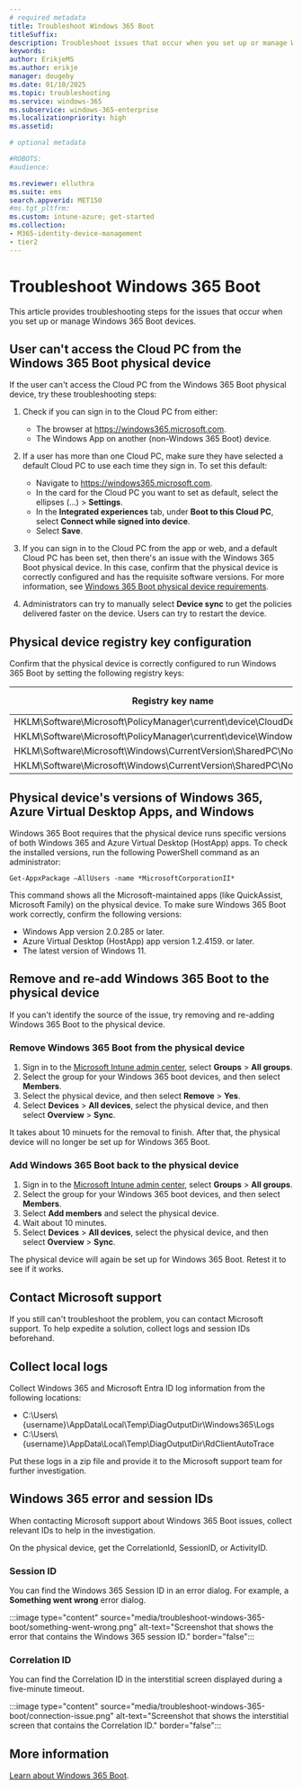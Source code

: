 ```yaml
---
# required metadata
title: Troubleshoot Windows 365 Boot
titleSuffix:
description: Troubleshoot issues that occur when you set up or manage Windows 365 Boot devices.
keywords:
author: ErikjeMS  
ms.author: erikje
manager: dougeby
ms.date: 01/10/2025
ms.topic: troubleshooting
ms.service: windows-365
ms.subservice: windows-365-enterprise
ms.localizationpriority: high
ms.assetid: 

# optional metadata

#ROBOTS:
#audience:

ms.reviewer: elluthra
ms.suite: ems
search.appverid: MET150
#ms.tgt_pltfrm:
ms.custom: intune-azure; get-started
ms.collection:
- M365-identity-device-management
- tier2
---
```

# Troubleshoot Windows 365 Boot

This article provides troubleshooting steps for the issues that occur when you set up or manage Windows 365 Boot devices.

## User can't access the Cloud PC from the Windows 365 Boot physical device

If the user can't access the Cloud PC from the Windows 365 Boot physical device, try these troubleshooting steps:

1. Check if you can sign in to the Cloud PC from either:
    - The browser at https://windows365.microsoft.com.
    - The Windows App on another (non-Windows 365 Boot) device.

2. If a user has more than one Cloud PC, make sure they have selected a default Cloud PC to use each time they sign in. To set this default:
   - Navigate to https://windows365.microsoft.com.
   - In the card for the Cloud PC you want to set as default, select the ellipses (...) > **Settings**.
   - In the **Integrated experiences** tab, under **Boot to this Cloud PC**, select **Connect while signed into device**.
   - Select **Save**.

3. If you can sign in to the Cloud PC from the app or web, and a default Cloud PC has been set, then there's an issue with the Windows 365 Boot physical device. In this case, confirm that the physical device is correctly configured and has the requisite software versions. For more information, see [Windows 365 Boot physical device requirements](/windows-365/enterprise/windows-365-boot-physical-device-requirements).

4. Administrators can try to manually select **Device sync** to get the policies delivered faster on the device. Users can try to restart the device.

## Physical device registry key configuration

Confirm that the physical device is correctly configured to run Windows 365 Boot by setting the following registry keys:

| Registry key name | Registry value name | Registry value |
| --- | --- | --- |
| HKLM\Software\Microsoft\PolicyManager\current\device\CloudDesktop | BootToCloudMode | 1 |
| HKLM\Software\Microsoft\PolicyManager\current\device\WindowsLogon | OverrideShellProgram | 1 |
| HKLM\Software\Microsoft\Windows\CurrentVersion\SharedPC\NodeValues | 18 | 1 |
| HKLM\Software\Microsoft\Windows\CurrentVersion\SharedPC\NodeValues | 01 | 1 |

## Physical device's versions of Windows 365, Azure Virtual Desktop Apps, and Windows

Windows 365 Boot requires that the physical device runs specific versions of both Windows 365 and Azure Virtual Desktop (HostApp) apps. To check the installed versions, run the following PowerShell command as an administrator:

```azurepowershell
Get-AppxPackage –AllUsers -name *MicrosoftCorporationII*
```

This command shows all the Microsoft-maintained apps (like QuickAssist, Microsoft Family) on the physical device. To make sure Windows 365 Boot work correctly, confirm the following versions:

- Windows App version 2.0.285 or later.
- Azure Virtual Desktop (HostApp) app version 1.2.4159. or later.
- The latest version of Windows 11.

## Remove and re-add Windows 365 Boot to the physical device

If you can't identify the source of the issue, try removing and re-adding Windows 365 Boot to the physical device.

### Remove Windows 365 Boot from the physical device

1. Sign in to the [Microsoft Intune admin center](https://go.microsoft.com/fwlink/?linkid=2109431), select **Groups** > **All groups**.
2. Select the group for your Windows 365 boot devices, and then select **Members**.
3. Select the physical device, and then select **Remove** > **Yes**.
4. Select **Devices** > **All devices**, select the physical device, and then select **Overview** > **Sync**.

It takes about 10 minuets for the removal to finish. After that, the physical device will no longer be set up for Windows 365 Boot.

### Add Windows 365 Boot back to the physical device

1. Sign in to the [Microsoft Intune admin center](https://go.microsoft.com/fwlink/?linkid=2109431), select **Groups** > **All groups**.
2. Select the group for your Windows 365 boot devices, and then select **Members**.
3. Select **Add members** and select the physical device.
4. Wait about 10 minutes.
5. Select **Devices** > **All devices**, select the physical device, and then select **Overview** > **Sync**.

The physical device will again be set up for Windows 365 Boot. Retest it to see if it works.

## Contact Microsoft support

If you still can't troubleshoot the problem, you can contact Microsoft support. To help expedite a solution, collect logs and session IDs beforehand.

## Collect local logs

Collect Windows 365 and Microsoft Entra ID log information from the following locations:

- C:\Users\\{username}\AppData\Local\Temp\DiagOutputDir\Windows365\Logs  
- C:\Users\\{username}\AppData\Local\Temp\DiagOutputDir\RdClientAutoTrace

Put these logs in a zip file and provide it to the Microsoft support team for further investigation.

## Windows 365 error and session IDs

When contacting Microsoft support about Windows 365 Boot issues, collect relevant IDs to help in the investigation.

On the physical device, get the CorrelationId, SessionID, or ActivityID.

### Session ID

You can find the Windows 365 Session ID in an error dialog. For example, a **Something went wrong** error dialog.

:::image type="content" source="media/troubleshoot-windows-365-boot/something-went-wrong.png" alt-text="Screenshot that shows the error that contains the Windows 365 session ID." border="false":::

### Correlation ID

You can find the Correlation ID in the interstitial screen displayed during a five-minute timeout.

:::image type="content" source="media/troubleshoot-windows-365-boot/connection-issue.png" alt-text="Screenshot that shows the interstitial screen that contains the Correlation ID." border="false":::

## More information

[Learn about Windows 365 Boot](/windows-365/enterprise/windows-365-boot-overview).
